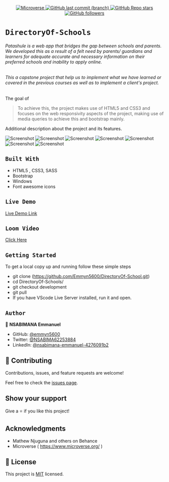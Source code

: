 <p align="center">
  <a href="https://www.microverse.org/">
    <img alt="Microverse" src="https://img.shields.io/badge/-Microverse-blueviolet?style=flat-square">
  </a>
  <a href="https://github.com/Emmyn5600/DirectoryOf-School">
    <img alt="GitHub last commit (branch)" src="https://img.shields.io/github/last-commit/Emmyn5600/DirectoryOf-School/development?color=blue&style=flat-square">
  </a>
  <a href="https://github.com/Emmyn5600/DirectoryOf-School">
    <img alt="GitHub Repo stars" src="https://img.shields.io/github/stars/Emmyn5600/DirectoryOf-School?color=pink&label=%E2%98%85%20stars%20&style=flat-square">
  </a>
  <a href="https://github.com/Emmyn5600/DirectoryOf-School">
    <img alt="GitHub followers" src="https://img.shields.io/github/followers/Emmyn5600?color=yellow&logo=github&style=flat-square">
  </a>
</p>


# `DirectoryOf-Schools`

###### Patashule is a web app that bridges the gap between schools and parents. We developed this as a result of a felt need by parents/ guardians and learners for adequate accurate and necessary information on their preferred schools and inability to apply online.

###### This a capstone project that help us to implement what we have learned or covered in the previous courses as well as to implement a client's project. 

 The goal of
> To achieve this, the project makes use of HTML5 and CSS3 and focuses on the web responsivity aspects of the project, making use of media queries to achieve this and bootstrap mainly.

Additional description about the project and its features.

![Screenshot](./assets/images/patashule.png)
![Screenshot](./assets/images/patashule1.png)
![Screenshot](./assets/images/patashule2.png)
![Screenshot](./assets/images/patashule3.png)
![Screenshot](./assets/images/patashule4.png)
![Screenshot](./assets/images/patashule5.png)
![Screenshot](./assets/images/patashule6.png)

## `Built With`

- HTML5 , CSS3, SASS
- Bootstrap
- Windows
- Font awesome icons

## `Live Demo`

[Live Demo Link](https://emmyn5600.github.io/DirectoryOf-School/)

## `Loom Video`

[Click Here](https://www.loom.com/share/ce01af4d87224102acfc76f265c54f6f)

## `Getting Started`

To get a local copy up and running follow these simple steps

 - git clone (https://github.com/Emmyn5600/DirectoryOf-School.git)
 - cd DirectoryOf-Schools/
 - git checkout development
 - git pull
 - If you have VScode Live Server installed, run it and open.

## `Author`

👤 **NSABIMANA Emmanuel**

- GitHub: [@emmyn5600](https://github.com/Emmyn5600)
- Twitter: [@NSABIMA62253884](https://twitter.com/NSABIMA62253884)
- LinkedIn: [@nsabimana-emmanuel-4276091b2](https://www.linkedin.com/in/nsabimana-emmanuel-4276091b2/)

## 🤝 Contributing

Contributions, issues, and feature requests are welcome!

Feel free to check the [issues page](https://github.com/Emmyn5600/DirectoryOf-School/issues).

## Show your support

Give a ⭐️ if you like this project!

## Acknowledgments

- Mathew Njuguna and others on Behance
- Microverse ( https://www.microverse.org/ )

## 📝 License

This project is [MIT](https://www.mit.edu/) licensed.
